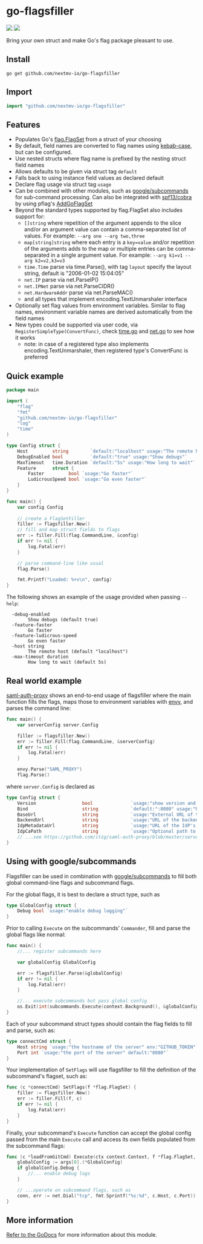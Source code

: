 # go-flagsfiller

[![](https://godoc.org/github.com/nextmv-io/go-flagsfiller?status.svg)](https://godoc.org/github.com/nextmv-io/go-flagsfiller)
[![](https://img.shields.io/badge/go.dev-module-007D9C)](https://pkg.go.dev/github.com/nextmv-io/go-flagsfiller)

Bring your own struct and make Go's flag package pleasant to use.

## Install

```
go get github.com/nextmv-io/go-flagsfiller
```

## Import

```go
import "github.com/nextmv-io/go-flagsfiller"
```

## Features

- Populates Go's [flag.FlagSet](https://golang.org/pkg/flag/#FlagSet) from a struct of your choosing
- By default, field names are converted to flag names using [kebab-case](https://en.wiktionary.org/wiki/kebab_case), but can be configured.
- Use nested structs where flag name is prefixed by the nesting struct field names
- Allows defaults to be given via struct tag `default`
- Falls back to using instance field values as declared default
- Declare flag usage via struct tag `usage`
- Can be combined with other modules, such as [google/subcommands](https://github.com/google/subcommands) for sub-command processing. Can also be integrated with [spf13/cobra](https://github.com/spf13/cobra) by using pflag's [AddGoFlagSet](https://godoc.org/github.com/spf13/pflag#FlagSet.AddGoFlagSet)
- Beyond the standard types supported by flag.FlagSet also includes support for:
    - `[]string` where repetition of the argument appends to the slice and/or an argument value can contain a comma-separated list of values. For example: `--arg one --arg two,three`
    - `map[string]string` where each entry is a `key=value` and/or repetition of the arguments adds to the map or multiple entries can be comma-separated in a single argument value. For example: `--arg k1=v1 --arg k2=v2,k3=v3`
	- `time.Time` parse via time.Parse(), with tag `layout` specify the layout string, default is "2006-01-02 15:04:05"
	- `net.IP` parse via net.ParseIP()
	- `net.IPNet` parse via net.ParseCIDR()
	- `net.HardwareAddr` parse via net.ParseMAC()
	- and all types that implement encoding.TextUnmarshaler interface
- Optionally set flag values from environment variables. Similar to flag names, environment variable names are derived automatically from the field names
- New types could be supported via user code, via `RegisterSimpleType(ConvertFunc)`, check [time.go](time.go) and [net.go](net.go) to see how it works
	- note: in case of a registered type also implements encoding.TextUnmarshaler, then registered type's ConvertFunc is preferred 

## Quick example

```go
package main

import (
	"flag"
	"fmt"
	"github.com/nextmv-io/go-flagsfiller"
	"log"
	"time"
)

type Config struct {
	Host         string        `default:"localhost" usage:"The remote host"`
	DebugEnabled bool          `default:"true" usage:"Show debugs"`
	MaxTimeout   time.Duration `default:"5s" usage:"How long to wait"`
	Feature      struct {
		Faster         bool `usage:"Go faster"`
		LudicrousSpeed bool `usage:"Go even faster"`
	}
}

func main() {
	var config Config
    
    // create a FlagSetFiller
	filler := flagsfiller.New()
    // fill and map struct fields to flags
	err := filler.Fill(flag.CommandLine, &config)
	if err != nil {
		log.Fatal(err)
	}

    // parse command-line like usual
	flag.Parse()

	fmt.Printf("Loaded: %+v\n", config)
}
```

The following shows an example of the usage provided when passing `--help`:
```
  -debug-enabled
    	Show debugs (default true)
  -feature-faster
    	Go faster
  -feature-ludicrous-speed
    	Go even faster
  -host string
    	The remote host (default "localhost")
  -max-timeout duration
    	How long to wait (default 5s)
```

## Real world example

[saml-auth-proxy](https://github.com/itzg/saml-auth-proxy) shows an end-to-end usage of flagsfiller where the main function fills the flags, maps those to environment variables with [envy](https://github.com/jamiealquiza/envy), and parses the command line:

```go
func main() {
	var serverConfig server.Config

	filler := flagsfiller.New()
	err := filler.Fill(flag.CommandLine, &serverConfig)
	if err != nil {
		log.Fatal(err)
	}

	envy.Parse("SAML_PROXY")
	flag.Parse()
```

where `server.Config` is declared as

```go
type Config struct {
	Version                 bool              `usage:"show version and exit"`
	Bind                    string            `default:":8080" usage:"host:port to bind for serving HTTP"`
	BaseUrl                 string            `usage:"External URL of this proxy"`
	BackendUrl              string            `usage:"URL of the backend being proxied"`
	IdpMetadataUrl          string            `usage:"URL of the IdP's metadata XML"`
	IdpCaPath               string            `usage:"Optional path to a CA certificate PEM file for the IdP"`
    // ...see https://github.com/itzg/saml-auth-proxy/blob/master/server/server.go for full set
}
```

## Using with google/subcommands

Flagsfiller can be used in combination with [google/subcommands](https://github.com/google/subcommands) to fill both global command-line flags and subcommand flags.

For the global flags, it is best to declare a struct type, such as

```go
type GlobalConfig struct {
	Debug bool `usage:"enable debug logging"`
}
```

Prior to calling `Execute` on the subcommands' `Commander`, fill and parse the global flags like normal:

```go
func main() {
    //... register subcommands here

	var globalConfig GlobalConfig

	err := flagsfiller.Parse(&globalConfig)
	if err != nil {
		log.Fatal(err)
	}

    //... execute subcommands but pass global config
	os.Exit(int(subcommands.Execute(context.Background(), &globalConfig)))
}
```

Each of your subcommand struct types should contain the flag fields to fill and parse, such as:

```go
type connectCmd struct {
	Host string `usage:"the hostname of the server" env:"GITHUB_TOKEN"`
	Port int `usage:"the port of the server" default:"8080"`
}
```

Your implementation of `SetFlags` will use flagsfiller to fill the definition of the subcommand's flagset, such as:

```go
func (c *connectCmd) SetFlags(f *flag.FlagSet) {
	filler := flagsfiller.New()
	err := filler.Fill(f, c)
	if err != nil {
		log.Fatal(err)
	}
}
```

Finally, your subcommand's `Execute` function can accept the global config passed from the main `Execute` call and access its own fields populated from the subcommand flags:

```go
func (c *loadFromGitCmd) Execute(ctx context.Context, f *flag.FlagSet, args ...interface{}) subcommands.ExitStatus {
	globalConfig := args[0].(*GlobalConfig)
    if globalConfig.Debug {
        //... enable debug logs
    }

    // ...operate on subcommand flags, such as
    conn, err := net.Dial("tcp", fmt.Sprintf("%s:%d", c.Host, c.Port))
}
```
## More information

[Refer to the GoDocs](https://godoc.org/github.com/nextmv-io/go-flagsfiller) for more information about this module.
